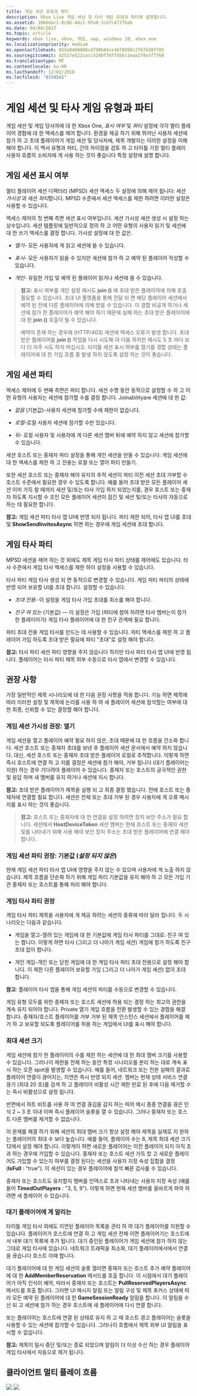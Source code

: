 ```yaml
---
title: 게임 세션 유형과 파티
description: Xbox Live 게임 세션 및 타사 게임 유형과 파티에 설명합니다.
ms.assetid: 39b6dac1-0c6b-4dc1-9fe0-3cb7c471fbab
ms.date: 04/04/2017
ms.topic: article
keywords: xbox live, xbox, 게임, uwp, windows 10, xbox one
ms.localizationpriority: medium
ms.openlocfilehash: 65da0d60080cd790b84ce46f8598c2f6f638ff05
ms.sourcegitcommit: d2517e522cacc5240f7dffd5bc1eaa278e3f7768
ms.translationtype: MT
ms.contentlocale: ko-KR
ms.lasthandoff: 12/02/2018
ms.locfileid: "8334541"
---
```

# <a name="game-session-and-game-party-visibility-and-joinability"></a>게임 세션 및 타사 게임 유형과 파티

게임 세션 및 게임 당사자에 대 한 Xbox One, *표시 여부* 및 *파티* 설정에 각각 멀티 플레이어 경험에 대 한 액세스를 제어 합니다. 환경을 제공 하기 위해 뛰어난 사용자 세션에 참가 하 고 초대 플레이어가 게임 세션 및 당사자에, 제목 개발자는 이러한 설정을 이해 해야 합니다. 이 백서 유형과 파티, 간의 차이점을 검토 하 고 타이틀 가장 멀티 플레이 사용자 흐름의 소비자에 게 사용 하는 것이 좋습니다 특정 설정에 설명 합니다.

## <a name="game-session-visibility"></a>게임 세션 표시 여부


멀티 플레이어 세션 디렉터리 (MPSD) 세션 액세스 두 설정에 의해 제어 됩니다: 세션 *가시성* 과 세션 *파티*합니다. MPSD 수준에서 세션 액세스를 제한 하려면 이러한 설정은 사용할 수 있습니다.

액세스 제어의 첫 번째 측면 세션 표시 여부입니다. 세션 가시성 세션 생성 시 설정 하는 상수입니다. 세션 템플릿에 일반적으로 정의 하 고 어떤 유형의 사용자 읽기 및 세션에 대 한 쓰기 액세스를 결정 합니다. 가시성 설정에 대 한 값은.

-   *열기-* 모든 사용자에 게 읽고 세션에 쓸 수 있습니다.

-   *표시-* 모든 사용자가 읽을 수 있지만 세션에 참가 하 고 예약 된 플레이어 작성할 수 있습니다.

-   *개인-* 유일한 가입 및 예약 된 플레이어 읽거나 세션에 쓸 수 있습니다.

> **참고:** 표시 여부를 개인 설정 재시도 **join ()** 에 초대 받은 플레이어에 의해 호출 필요할 수 있습니다. 초대 UI 플랫폼을 통해 전달 되 면 해당 플레이어 세션에서 예약 된 전에 다른 플레이어에 의해 받을 수 있습니다. 이 경합 비공개 하거나 세션에 참가 한 플레이어가 예약 해야 하기 때문에 실패 하는 초대 받은 플레이어에 대 한 **join ()** 호출이 될 수 있습니다.
>
> 예약이 존재 하는 경우에 (HTTP/403) 세션에 액세스 오류가 발생 합니다. 초대 받은 플레이어를 **join ()** 작업을 다시 시도해 야 다음 하지만 재시도 5 초 마다 보다 더 자주 시도 하지 마십시오. 타이틀 세션 표시 여부를 열기를 경합 상태는 플레이어에 대 한 가입 흐름 중 발생 하지 않도록 설정 하는 것이 좋습니다.

## <a name="game-session-joinability"></a>게임 세션 파티


액세스 제어에 두 번째 측면은 파티 합니다. 세션 수명 동안 동적으로 설정할 수 하 고 어떤 유형의 사용자는 세션에 참가할 수를 결정 합니다. Joinabilityare 세션에 대 한 값:

-   *없음* (기본값)-사용자 세션에 참가할 수에 제한이 없습니다.

-   *로컬*-로컬 사용자 세션에 참가할 수만 있습니다.

-   *뒤-* 로컬 사용자 및 사용자에 게 다른 세션 멤버 뒤에 예약 하지 않고 세션에 참가할 수 있습니다.

세션 호스트 또는 중재자 파티 설정을 통해 개인 세션을 만들 수 있습니다: 게임 세션에 대 한 액세스를 제한 하 고 전용는 로컬 또는 열어 파티 만들기.

또한 세션 호스트 또는 중재자 해야 유지의 추적 세션이 파티 이전 세션 초대 거부할 수 호스트 수준에서 필요한 경우 수 있도록 합니다. 예를 들어 초대 받은 모든 플레이어 세션 이미 가득 찰 때까지 세션 및/또는 타사 가입 하지 되었는지를, 경우 호스트 또는 중재자 하도록 지시할 수 조인 모든 플레이어 세션이 잠긴 및 세션 및/또는 타사의 자동으로 하는 데 필요한 합니다.

**참고:** 게임 세션 파티 타사 앱 UI에 반영 되지 됩니다. 파티 제한 되어, 타사 앱 UI를 초대 및 **ShowSendInvitesAsync** 하면 하는 경우에 게임 세션에 초대 합니다.

## <a name="game-party-joinability"></a>게임 타사 파티


MPSD 세션을 제어 하는 것 외에도 제목 게임 타사 파티 상태를 제어에도 있습니다. 타사 수준에서 게임 타사 액세스를 제한 하이 설정을 사용할 수 있습니다.

타사 파티 게임 타사 생성 되 면 동적으로 변경할 수 있습니다. 게임 파티 파티의 상태에 반영 되어 보유할 UI를 초대 합니다. 설정할 수 있습니다.

-   *초대 전용-* 이 설정을 게임 타사 가입 초대를 취소를 해야 합니다.

-   *친구 여 있는* (기본값) *—* 이 설정은 가입 (파티에 참여 하려면 타사 멤버는이 참가 한 플레이어가) 게임 타사 플레이어에 대 한 친구 관계에 필요 합니다.

파티 초대 전용 게임 타사를 만드는 데 사용할 수 있습니다. 파티 액세스를 제한 하 고 플레이어 가입 하도록 초대 받은 필요에 파티 "초대"로 설정 해야 합니다.

**참고:** 타사 파티 세션 파티 영향을 주지 않습니다 하지만 타사 파티 타사 앱 UI에 반영 됩니다. 플레이어는 타사 파티 제목 외부 수동으로 타사 앱에서 변경할 수 있습니다.

## <a name="recommendations"></a>권장 사항


가장 일반적인 제목 시나리오에 대 한 다음 권장 사항을 적용 합니다. 가능 하면 제목에 따라 이러한 설정 및 제목에 논리를 사용 하 여 새 플레이어 세션에 참석할는 여부에 대 한 최종, 신뢰할 수 있는 결정할 해야 합니다.

### <a name="recommended-game-session-visibility-open"></a>게임 세션 가시성 권장: 열기

게임 세션을 열고 플레이어 예약 필요 하지 않은, 초대 때문에 대 한 흐름을 간소화 합니다. 세션 호스트 또는 중재자 초대를 보낸 후 플레이어 세션 문서에서 예약 하지 않습니다. 대신, 세션 호스트 또는 중재자 초대 받은 플레이어 로컬로 추적합니다. 이렇게 하면 즉시 호스트에 연결 하 고 지를 결정은 세션에 참가 해야, 거부 됩니다 (대기 플레이어는 지원) 하는 경우 기다려야 플레이어 수 있습니다. 중재자 또는 호스트의 궁극적인 권한 및 응답 하며 새 멤버를 유지 하거나 세션에 지시 합니다.

**참고:** 초대 받은 플레이어가 제목을 실행 되 고 최종 결정 했습니다. 전에 호스트 또는 중재자에 연결할 필요 합니다. 세션은 전체 또는 초대 거부 된 경우 사용자에 게 오류 메시지를 표시 하는 것이 좋습니다.

> **참고:** 호스트 또는 중재자에 대 한 연결을 설정 하려면 장치 보안 주소가 필요 합니다. 세션에서 **HostDeviceToken** 세션 멤버는 현재 호스트 또는 중재자 세션 및를 나타내기 위해 사용 해야 보안 장치 주소는 초대 받은 플레이어에 연결 해야 합니다.

### <a name="recommended-game-session-joinability-default-not-set"></a>게임 세션 파티 권장: 기본값 (*설정 되지 않은*)

현재 게임 세션 파티 타사 앱 UI에 영향을 주지 않는 수 있으며 사용자에 게 노출 하지 않습니다. 제목 흐름을 단순화 하기 위해 게임 파티 기본값을 유지 해야 하 고 모든 가입 기관 중재자 또는 호스트를 통해 처리 해야 합니다.

### <a name="recommended-game-party-joinability"></a>게임 타사 파티 권장

게임 타사 파티 제목을 사용자에 게 제공 하려는 세션의 종류에 따라 달라 집니다. 두 시나리오는 다음과 같습니다.

-   게임을 열고-열려 있는 게임에 대 한 기본값에 게임 타사 파티를 그대로: 친구 여 있는 합니다. 이렇게 하면 타사 (그리고 더 나아가 게임 세션) 게임에 참가 하도록 친구 초대 없이 합니다.

-   개인 게임-개인 또는 닫힌 게임에 대 한 게임 타사 파티 초대 전용으로 설정 해야 합니다. 이 제한 다른 플레이어 보유할 가입 (그리고 더 나아가 게임 세션) 없이 초대 합니다.

**참고**: 플레이어 타사 앱을 통해 게임 세션의 파티를 수동으로 변경할 수 있습니다.

게임 유형 모두를 위한 중재자 또는 호스트 세션에 허용 되는 결정 하는 최고의 권한을 계속 유지 되어야 합니다. Private 열기 게임 흐름을 전환 발생할 수 있는 경합을 해결 합니다. 중재자/호스트 플레이어를 거부 거부 된 제목 인스턴스 세션에서 플레이어를 제거 하 고 보유할 되도록 플레이어를 허용 하는 게임에서 UI를 표시 해야 합니다.

### <a name="maximum-session-size"></a>최대 세션 크기

게임 세션에 참가 한 플레이어의 수를 제한 하는 세션에 대 한 최대 멤버 크기를 사용할 수 있습니다. 그러나이 제한을 전체 하는 동안 특정 시나리오를 분리 하는 대로 계속 표시 하는 오픈 spot을 발생할 수 있습니다. 예를 들어, 네트워크 또는 전원 실패의 결과로 플레이어 연결이 끊어지는, 지연은 즉시 반영 되지 세션. 멤버는 현재 상태 서비스 연결 끊기 (최대 20 초)를 검색 하 고 플레이어 비활성 시간 제한 만료 된 후에 다음 제거할 수는 즉시 비활성으로 설정 됩니다.

반면에서 하트 비트를 사용 하 여 연결 끊김을 감지 하는 피어 메시 종종 연결을 끊은 인식 2 ~ 3 초 이내 이며 즉시 플레이어 슬롯을 열 수 있습니다. 그러나 중재자 또는 호스트 다른 멤버를 제거할 수 없습니다.

이 문제를 해결 하기 위해 세션의 최대 멤버 크기 항상 설정 해야 제목을 실제로 지 원하는 플레이어의 최대 수 보다 높습니다. 예를 들어, 플레이어 수는 8, 제목 최대 세션 크기 12에서 설정 해야 합니다. 이렇게이 하면 새로운 플레이어는 이전 플레이어 되지 아직 초과 하는 경우에 가입할 수 있습니다. 중재자 또는 호스트 세션 가득 찼 고 새로운 플레이어도 가입할 수 있는지 여부를 결정 된다는 세션을 사용자 지정 속성 집합을 결정 (**IsFull** : "true"). 이 세션이 있는 경우 플레이어에 참석 빠른 검사를 수 있습니다.

중재자 또는 호스트도 유지할지 멤버를 인덱스로 초과 나타내는 사용자 지정 속성 (예를 들어 **TimedOutPlayers** : "3, 5, 9"). 이렇게 하면 현재 세션 멤버를 올바르게 파악 하려면 새 플레이어 수 있습니다.

### <a name="notifying-waiting-players"></a>대기 플레이어에 게 알리는

타이틀 게임 타사 외에도 지연된 플레이어 목록을 관리 하 여 대기 플레이어를 지원할 수 있습니다. 플레이어가 호스트에 연결 하 고 게임 세션 전체 이면 플레이어가는 호스트에서 내부 대기 목록에 추가 됩니다. 대기 중인된 플레이어가 게임 세션에 참가 하지 않는 그대로 게임 타사에 있습니다. 네트워크 트래픽을 최소화, 대기 플레이어에서에서 연결을 끊습니다 호스트 이때 합니다.

대기 플레이어에 대 한 게임 세션의 슬롯 열리면 중재자 또는 호스트 추가 예약 플레이어에 대 한 **AddMemberReservation** 메서드를 호출 합니다. 이 시점에서 대기 플레이어가 아직 인식이 예약, 따라서 중재자 또는 호스트는 **PullReservedPlayersAsync** 메서드를 호출 합니다. 그러면 UI 메시지 알림 또는 알림 구성 및 제목 포커스 상태에 따라 모든 예약 된 플레이어에 대 한 **GameSessionReady** 알림을 합니다. 이 알림을 수신 되 고 세션에 참가 하는 경우 호스트에 새 플레이어에 다시 연결 합니다.

또는 플레이어는 호스트에 연결 된 상태로 유지 하 고 때 호스트 경고 플레이어는 슬롯을 사용할 수 있는 세션에 참가할 수 있습니다. 그러나이 흐름에서 제목 외부 UI 알림을 표시할 수 없습니다.

**참고:** 제목이 일시 중단 및/또는 종료 되었으며 알림이 더 이상 수신 하는 경우 플레이어 게임 타사에서 자동으로 제거 됩니다.

<a name="client-multiplayer-flow"></a>클라이언트 멀티 플레이 흐름
-----------------------
![](../../images/whitepapers/gamesessionvisibility_image1.png)
![](../../images/whitepapers/gamesessionvisibility_image2.png)
